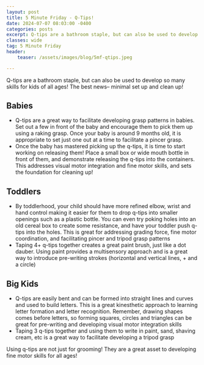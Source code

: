 ```yaml
---
layout: post
title: 5 Minute Friday - Q-Tips!
date: 2024-07-07 08:03:00 -0400
categories: posts
excerpt: Q-tips are a bathroom staple, but can also be used to develop so many skills for kids of all ages!
classes: wide
tag: 5 Minute Friday
header:
    teaser: /assets/images/blog/5mf-qtips.jpeg

---
```



Q-tips are a bathroom staple, but can also be used to develop so many skills for kids of all ages!  The best news– minimal set up and clean up!

## Babies
- Q-tips are a great way to facilitate developing grasp patterns in babies.  Set out a few in front of the baby and encourage them to pick them up using a raking grasp.  Once your baby is around 9 months old, it is appropriate to set just one out at a time to facilitate a pincer grasp.
- Once the baby has mastered picking up the q-tips, it is time to start working on releasing them!  Place a small box or wide mouth bottle in front of them, and demonstrate releasing the q-tips into the containers.  This addresses visual motor integration and fine motor skills, and sets the foundation for cleaning up!

## Toddlers
- By toddlerhood, your child should have more refined elbow, wrist and hand control making it easier for them to drop q-tips into smaller openings such as a plastic bottle.  You can even try poking holes into an old cereal box to create some resistance, and have your toddler push q-tips into the holes.  This is great for addressing grading force, fine motor coordination, and facilitating pincer and tripod grasp patterns
- Taping 4+ q-tips together creates a great paint brush, just like a dot dauber.  Using paint provides a multisensory approach and is a great way to introduce pre-writing strokes (horizontal and vertical lines, + and a circle)

## Big Kids
- Q-tips are easily bent and can be formed into straight lines and curves and used to build letters.  This is a great kinesthetic approach to learning letter formation and letter recognition.  Remember, drawing shapes comes before letters, so forming squares, circles and triangles can be great for pre-writing and developing visual motor integration skills
- Taping 3 q-tips together and using them to write in paint, sand, shaving cream, etc is a great way to facilitate developing a tripod grasp

Using q-tips are not just for grooming!  They are a great asset to developing fine motor skills for all ages!

